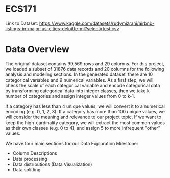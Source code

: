 # ECS171

Link to Dataset: https://www.kaggle.com/datasets/rudymizrahi/airbnb-listings-in-major-us-cities-deloitte-ml?select=test.csv 

# Data Overview
The original dataset contains 99,569 rows and 29 columns. For this project, we loaded a subset of 31876 data records and  20 columns for the following analysis and modeling sections. In the generated dataset, there are 10 categorical variables and 9 numerical variables. As a first step, we will check the scale of each categorical variable and encode categorical data by transforming categorical data into integer classes, then we take k number of categories and assign integer values from 0 to k-1.

If a category has less than 4 unique values, we will convert it to a numerical encoding (e.g. 0, 1, 2, 3).
If a category has more than 100 unique values, we will consider the meaning and relevance to our project topic.
If we want to keep the high-cardinality category, we will extract the most common values as their own classes (e.g. 0 to 4), and assign 5 to more infrequent "other" values.

We have four main sections for our Data Exploration Milestone: 
- Column Descriptions
- Data processing
- Data distributions (Data Visualization)
- Data splitting 
